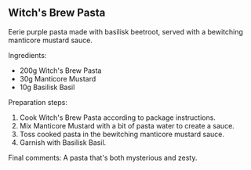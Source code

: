 ## Witch's Brew Pasta


Eerie purple pasta made with basilisk beetroot, served with a bewitching manticore mustard sauce.

Ingredients:

* 200g Witch's Brew Pasta
* 30g Manticore Mustard
* 10g Basilisk Basil

Preparation steps:

1. Cook Witch's Brew Pasta according to package instructions.
2. Mix Manticore Mustard with a bit of pasta water to create a sauce.
3. Toss cooked pasta in the bewitching manticore mustard sauce.
4. Garnish with Basilisk Basil.

Final comments: A pasta that's both mysterious and zesty.


